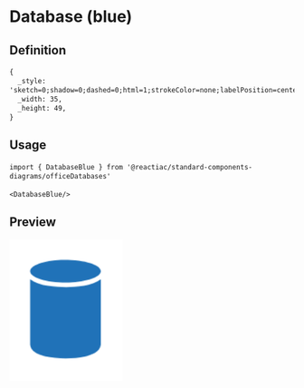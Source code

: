 # Database (blue)

## Definition

```
{
  _style: 'sketch=0;shadow=0;dashed=0;html=1;strokeColor=none;labelPosition=center;verticalLabelPosition=bottom;verticalAlign=top;outlineConnect=0;align=center;shape=mxgraph.office.databases.database;fillColor=#2072B8;',
  _width: 35,
  _height: 49,
}
```

## Usage

```
import { DatabaseBlue } from '@reactiac/standard-components-diagrams/officeDatabases'

<DatabaseBlue/>
```

## Preview

<img src="./database-blue.png" width="200"/>
